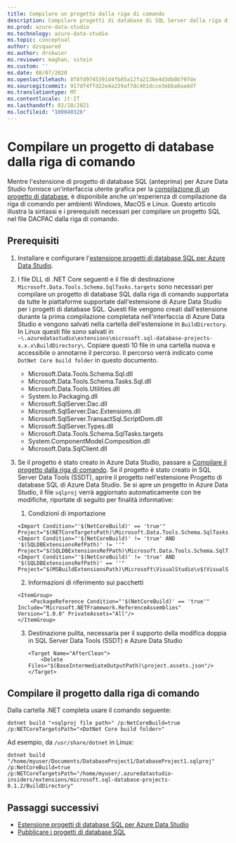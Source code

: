 ```yaml
---
title: Compilare un progetto dalla riga di comando
description: Compilare progetti di database di SQL Server dalla riga di comando
ms.prod: azure-data-studio
ms.technology: azure-data-studio
ms.topic: conceptual
author: dzsquared
ms.author: drskwier
ms.reviewer: maghan, sstein
ms.custom: ''
ms.date: 08/07/2020
ms.openlocfilehash: 8f8fd9745391d4fb85a12fa2136e4d3db0b797de
ms.sourcegitcommit: 917df4ffd22e4a229af7dc481dcce3ebba0aa4d7
ms.translationtype: MT
ms.contentlocale: it-IT
ms.lasthandoff: 02/10/2021
ms.locfileid: "100040326"
---
```

# <a name="build-a-database-project-from-command-line"></a>Compilare un progetto di database dalla riga di comando

Mentre l'estensione di progetto di database SQL (anteprima) per Azure Data Studio fornisce un'interfaccia utente grafica per la [compilazione di un progetto di database](sql-database-project-extension-build.md), è disponibile anche un'esperienza di compilazione da riga di comando per ambienti Windows, MacOS e Linux. Questo articolo illustra la sintassi e i prerequisiti necessari per compilare un progetto SQL nel file DACPAC dalla riga di comando.

## <a name="prerequisites"></a>Prerequisiti

1. Installare e configurare l'[estensione progetti di database SQL per Azure Data Studio](sql-database-project-extension.md).

2. I file DLL di .NET Core seguenti e il file di destinazione `Microsoft.Data.Tools.Schema.SqlTasks.targets` sono necessari per compilare un progetto di database SQL dalla riga di comando supportata da tutte le piattaforme supportate dall'estensione di Azure Data Studio per i progetti di database SQL. Questi file vengono creati dall'estensione durante la prima compilazione completata nell'interfaccia di Azure Data Studio e vengono salvati nella cartella dell'estensione in `BuildDirectory`.  In Linux questi file sono salvati in `~\.azuredatastudio\extensions\microsoft.sql-database-projects-x.x.x\BuildDirectory\`.  Copiare questi 10 file in una cartella nuova e accessibile o annotarne il percorso.  Il percorso verrà indicato come `DotNet Core build folder` in questo documento.

    - Microsoft.Data.Tools.Schema.Sql.dll
    - Microsoft.Data.Tools.Schema.Tasks.Sql.dll
    - Microsoft.Data.Tools.Utilities.dll
    - System.Io.Packaging.dll
    - Microsoft.SqlServer.Dac.dll
    - Microsoft.SqlServer.Dac.Extensions.dll
    - Microsoft.SqlServer.TransactSql.ScriptDom.dll
    - Microsoft.SqlServer.Types.dll
    - Microsoft.Data.Tools.Schema.SqlTasks.targets
    - System.ComponentModel.Composition.dll
    - Microsoft.Data.SqlClient.dll

3. Se il progetto è stato creato in Azure Data Studio, passare a [Compilare il progetto dalla riga di comando](#build-the-project-from-the-command-line). Se il progetto è stato creato in SQL Server Data Tools (SSDT), aprire il progetto nell'estensione Progetto di database SQL di Azure Data Studio.  Se si apre un progetto in Azure Data Studio, il file `sqlproj` verrà aggiornato automaticamente con tre modifiche, riportate di seguito per finalità informative:

    1. Condizioni di importazione

    ```console
    <Import Condition="'$(NetCoreBuild)' == 'true'" Project="$(NETCoreTargetsPath)\Microsoft.Data.Tools.Schema.SqlTasks.targets"/> 
    <Import Condition="'$(NetCoreBuild)' != 'true' AND '$(SQLDBExtensionsRefPath)' != ''" Project="$(SQLDBExtensionsRefPath)\Microsoft.Data.Tools.Schema.SqlTasks.targets"/>
    <Import Condition="'$(NetCoreBuild)' != 'true' AND '$(SQLDBExtensionsRefPath)' == ''" Project="$(MSBuildExtensionsPath)\Microsoft\VisualStudio\v$(VisualStudioVersion)\SSDT\Microsoft.Data.Tools.Schema.SqlTasks.targets"/>
    ```

    2. Informazioni di riferimento sui pacchetti

    ```console
    <ItemGroup>
        <PackageReference Condition="'$(NetCoreBuild)' == 'true'" Include="Microsoft.NETFramework.ReferenceAssemblies" Version="1.0.0" PrivateAssets="All"/>
    </ItemGroup>
    ```

    3. Destinazione pulita, necessaria per il supporto della modifica doppia in SQL Server Data Tools (SSDT) e Azure Data Studio

        ```console
        <Target Name="AfterClean">
            <Delete Files="$(BaseIntermediateOutputPath)\project.assets.json"/>
        </Target>
        ```

## <a name="build-the-project-from-the-command-line"></a>Compilare il progetto dalla riga di comando

Dalla cartella .NET completa usare il comando seguente:

```console
dotnet build "<sqlproj file path>" /p:NetCoreBuild=true /p:NETCoreTargetsPath="<DotNet Core build folder>"
```

Ad esempio, da `/usr/share/dotnet` in Linux:

```console
dotnet build "/home/myuser/Documents/DatabaseProject1/DatabaseProject1.sqlproj" /p:NetCoreBuild=true /p:NETCoreTargetsPath="/home/myuser/.azuredatastudio-insiders/extensions/microsoft.sql-database-projects-0.1.2/BuildDirectory"  
```

## <a name="next-steps"></a>Passaggi successivi

- [Estensione progetti di database SQL per Azure Data Studio](sql-database-project-extension.md)
- [Pubblicare i progetti di database SQL](sql-database-project-extension-build.md#publish-a-database-project)
